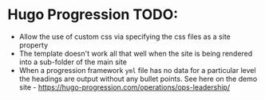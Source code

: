 # Hugo Progression TODO:

* Allow the use of custom css via specifying the css files as a site property
* The template doesn't work all that well when the site is being rendered into a sub-folder of the main site
* When a progression framework `yml` file has no data for a particular level the headings are output without any bullet points.  See here on the demo site - https://hugo-progression.com/operations/ops-leadership/